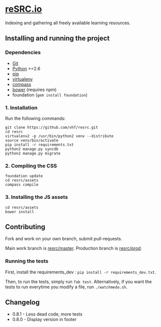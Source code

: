 [reSRC.io](http://resrc.io)
========

Indexing and gathering all freely available learning resources.


Installing and running the project
----------------------------------

### Dependencies
* [Git](http://www.git-scm.com/)
* [Python](https://www.python.org/) >=2.6
* [pip](https://github.com/pypa/pip)
* [virtualenv](https://pypi.python.org/pypi/virtualenv)
* [compass](compass-style.org/install/)
* [bower](http://bower.io/) (requires npm)
* foundation (`gem install foundation`)

### 1. Installation
Run the following commands:

    git clone https://github.com/vhf/resrc.git
    cd resrc
    virtualenv2 -p /usr/bin/python2 venv --distribute
    source venv/bin/activate
    pip install -r requirements.txt
    python2 manage.py syncdb
    python2 manage.py migrate

### 2. Compiling the CSS

    foundation update
    cd resrc/assets
    compass compile

### 3. Installing the JS assets
    cd resrc/assets
    bower install


Contributing
------------

Fork and work on your own branch, submit pull-requests.

Main work branch is [resrc/master](https://github.com/vhf/resrc/tree/master). Production branch is [resrc/prod](https://github.com/vhf/resrc/tree/prod).


### Running the tests
First, install the requirements_dev : `pip install -r requirements_dev.txt`.

Then, to run the tests, simply run `fab test`. Alternatively, if you want the tests to run
everytime you modify a file, run `./watchmedo.sh`.

Changelog
---------

* 0.8.1 - Less dead code, more tests
* 0.8.0 - Display version in footer
